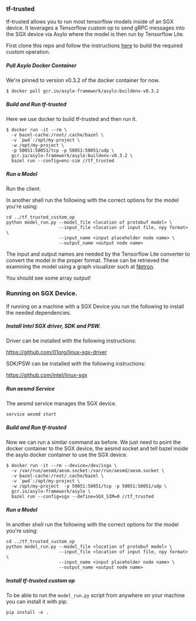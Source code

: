 ### tf-trusted

tf-trusted allows you to run most tensorflow models inside of an SGX device. It leverages a Tensorflow custom op to send gRPC messages into the SGX device via Asylo where the model is then run by Tensorflow Lite.

First clone this repo and follow the instructions [here](tf_trusted_custom_op/README.md) to build the required custom operation.

##### Pull Asylo Docker Container

We're pinned to version v0.3.2 of the docker container for now.

```
$ docker pull gcr.io/asylo-framework/asylo:buildenv-v0.3.2
```

##### Build and Run tf-trusted

Here we use docker to build tf-trusted and then run it.

```
$ docker run -it --rm \
  -v bazel-cache:/root/.cache/bazel \
  -v `pwd`:/opt/my-project \
  -w /opt/my-project \
  -p 50051:50051/tcp -p 50051:50051/udp \
  gcr.io/asylo-framework/asylo:buildenv-v0.3.2 \
  bazel run --config=enc-sim //tf_trusted
```

##### Run a Model

Run the client.

In another shell run the following with the correct options for the model you're using:

```
cd ../tf_trusted_custom_op
python model_run.py --model_file <location of protobuf model> \
                    --input_file <location of input file, npy format> \
                    --input_name <input placeholder node name> \
                    --output_name <output node name>
```

The input and output names are needed by the Tensorflow Lite converter to convert the model in the proper format. These can be retrieved the examining the model using a graph visualizer such at [Netron](https://github.com/lutzroeder/netron).

You should see some array output!

### Running on SGX Device.

If running on a machine with a SGX Device you run the following to install the needed dependencies.

##### Install Intel SGX driver, SDK and PSW.

Driver can be installed with the following instructions:

https://github.com/01org/linux-sgx-driver

SDK/PSW can be installed with the following instructions:

https://github.com/intel/linux-sgx

##### Run aesmd Service

The aesmd service manages the SGX device.

```
service aesmd start
```

##### Build and Run tf-trusted

Now we can run a similar command as before. We just need to point the docker container to the SGX device, the aesmd socket and tell bazel inside the asylo docker container to use the SGX device.

```
$ docker run -it --rm --device=/dev/isgx \
  -v /var/run/aesmd/aesm.socket:/var/run/aesmd/aesm.socket \
  -v bazel-cache:/root/.cache/bazel \
  -v `pwd`:/opt/my-project \
  -w /opt/my-project  -p 50051:50051/tcp -p 50051:50051/udp \
  gcr.io/asylo-framework/asylo \
  bazel run --config=sgx --define=SGX_SIM=0 //tf_trusted
```

##### Run a Model

In another shell run the following with the correct options for the model you're using:

```
cd ../tf_trusted_custom_op
python model_run.py --model_file <location of protobuf model> \
                    --input_file <location of input file, npy format> \
                    --input_name <input placeholder node name> \
                    --output_name <output node name>
```


##### Install tf-trusted custom op

To be able to run the `model_run.py` script from anywhere on your machine you can install it with pip:

```
pip install -e .
```
